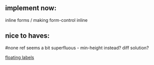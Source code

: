 ## implement now:

inline forms / making form-control inline

## nice to haves:

#none ref seems a bit superfluous - min-height instead? diff solution?

[floating labels](https://getbootstrap.com/docs/5.0/forms/floating-labels)
